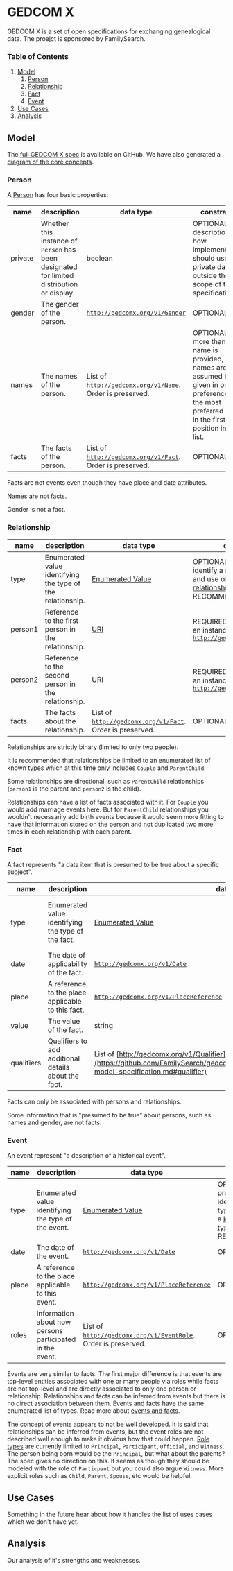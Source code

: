# GEDCOM X

GEDCOM X is a set of open specifications for exchanging genealogical data. The proejct is sponsored by FamilySearch.

### Table of Contents

1. [Model](#model)
    1. [Person](#person)
    2. [Relationship](#relationship)
    3. [Fact](#fact)
    4. [Event](#event)
2. [Use Cases](#use-cases)
3. [Analysis](#analysis)

## Model

The [full GEDCOM X spec](https://github.com/FamilySearch/gedcomx/blob/master/specifications/conceptual-model-specification.md) is available on GitHub. We have also generated a [diagram of the core concepts](Data_Model.svg).

### Person

A [Person](https://github.com/FamilySearch/gedcomx/blob/master/specifications/conceptual-model-specification.md#person) has four basic properties:

name  | description | data type | constraints
------|-------------|-----------|------------
private | Whether this instance of `Person` has been designated for limited distribution or display. | boolean | OPTIONAL. A description of how implementations should use private data is outside the scope of this specification.
gender | The gender of the person. | [`http://gedcomx.org/v1/Gender`](https://github.com/FamilySearch/gedcomx/blob/master/specifications/conceptual-model-specification.md#gender) | OPTIONAL.
names | The names of the person. | List of [`http://gedcomx.org/v1/Name`](https://github.com/FamilySearch/gedcomx/blob/master/specifications/conceptual-model-specification.md#name-conclusion). Order is preserved. | OPTIONAL.  If more than one name is provided, names are assumed to be given in order of preference, with the most preferred name in the first position in the list.
facts | The facts of the person. | List of [`http://gedcomx.org/v1/Fact`](https://github.com/FamilySearch/gedcomx/blob/master/specifications/conceptual-model-specification.md#fact-conclusion). Order is preserved. | OPTIONAL.

Facts are not events even though they have place and date attributes.

Names are not facts.

Gender is not a fact.

### Relationship

name  | description | data type | constraints
------|-------------|-----------|------------
type | Enumerated value identifying the type of the relationship. | [Enumerated Value](https://github.com/FamilySearch/gedcomx/blob/master/specifications/conceptual-model-specification.md#enumerated-value) | OPTIONAL. If provided, MUST identify a relationship type, and use of a [known relationship type](https://github.com/FamilySearch/gedcomx/blob/master/specifications/conceptual-model-specification.md#known-relationship-types) is RECOMMENDED.
person1 | Reference to the first person in the relationship. | [URI](https://github.com/FamilySearch/gedcomx/blob/master/specifications/conceptual-model-specification.md#uri) | REQUIRED. MUST resolve to an instance of [`http://gedcomx.org/v1/Person`](https://github.com/FamilySearch/gedcomx/blob/master/specifications/conceptual-model-specification.md#person)
person2 | Reference to the second person in the relationship. | [URI](https://github.com/FamilySearch/gedcomx/blob/master/specifications/conceptual-model-specification.md#uri) | REQUIRED. MUST resolve to an instance of [`http://gedcomx.org/v1/Person`](https://github.com/FamilySearch/gedcomx/blob/master/specifications/conceptual-model-specification.md#person)
facts | The facts about the relationship. | List of [`http://gedcomx.org/v1/Fact`](https://github.com/FamilySearch/gedcomx/blob/master/specifications/conceptual-model-specification.md#fact-conclusion). Order is preserved. | OPTIONAL.

Relationships are strictly binary (limited to only two people).

It is recommended that relationships be limited to an enumerated list of known types which at this time only includes `Couple` and `ParentChild`.

Some relationships are directional, such as `ParentChild` relationships (`person1` is the parent and `person2` is the child).

Relationships can have a list of facts associated with it. For `Couple` you would add marriage events here. But for `ParentChild` relationships you wouldn't necessarily add birth events because it would seem more fitting to have that information stored on the person and not duplicated two more times in each relationship with each parent.

### Fact

A fact represents "a data item that is presumed to be true about a specific subject".

name  | description | data type | constraints
------|-------------|-----------|------------
type | Enumerated value identifying the type of the fact. | [Enumerated Value](https://github.com/FamilySearch/gedcomx/blob/master/specifications/conceptual-model-specification.md#enumerated-value) | REQUIRED. MUST identify a fact type, and use of a [known fact type](https://github.com/FamilySearch/gedcomx/blob/master/specifications/conceptual-model-specification.md#known-fact-types) is RECOMMENDED.
date | The date of applicability of the fact. | [`http://gedcomx.org/v1/Date`](https://github.com/FamilySearch/gedcomx/blob/master/specifications/conceptual-model-specification.md#conclusion-date) | OPTIONAL.
place | A reference to the place applicable to this fact. | [`http://gedcomx.org/v1/PlaceReference`](https://github.com/FamilySearch/gedcomx/blob/master/specifications/conceptual-model-specification.md#conclusion-place-reference) | OPTIONAL.
value | The value of the fact. | string | OPTIONAL.
qualifiers | Qualifiers to add additional details about the fact. | List of [http://gedcomx.org/v1/Qualifier](https://github.com/FamilySearch/gedcomx/blob/master/specifications/conceptual-model-specification.md#qualifier) | OPTIONAL. If present, use of a [known fact qualifier](https://github.com/FamilySearch/gedcomx/blob/master/specifications/conceptual-model-specification.md#known-fact-qualifier) is RECOMMENDED.

Facts can only be associated with persons and relationships.

Some information that is "presumed to be true" about persons, such as names and gender, are not facts.


### Event

An event represent "a description of a historical event".

name  | description | data type | constraints
------|-------------|-----------|------------
type | Enumerated value identifying the type of the event. | [Enumerated Value](https://github.com/FamilySearch/gedcomx/blob/master/specifications/conceptual-model-specification.md#enumerated-value) | OPTIONAL. If provided, MUST identify an event type, and use of a [known event type](https://github.com/FamilySearch/gedcomx/blob/master/specifications/conceptual-model-specification.md#known-event-types) is RECOMMENDED.
date | The date of the event. | [`http://gedcomx.org/v1/Date`](https://github.com/FamilySearch/gedcomx/blob/master/specifications/conceptual-model-specification.md#conclusion-date) | OPTIONAL.
place | A reference to the place applicable to this event. | [`http://gedcomx.org/v1/PlaceReference`](https://github.com/FamilySearch/gedcomx/blob/master/specifications/conceptual-model-specification.md#conclusion-place-reference) | OPTIONAL.
roles | Information about how persons participated in the event. | List of [`http://gedcomx.org/v1/EventRole`](https://github.com/FamilySearch/gedcomx/blob/master/specifications/conceptual-model-specification.md#conclusion-event-role). Order is preserved. | OPTIONAL.

Events are very similar to facts. The first major difference is that events are top-level entities associated with one or many people via roles while facts are not top-level and are directly associated to only one person or relationship. Relationships and facts can be inferred from events but there is no direct association between them. Events and facts have the same enumerated list of types. Read more about [events and facts](https://github.com/FamilySearch/gedcomx/blob/master/specifications/conceptual-model-specification.md#events-vs-facts).

The concept of events appears to not be well developed. It is said that relationships can be inferred from events, but the event roles are not described well enough to make it obvious how that could happen. [Role types](https://github.com/FamilySearch/gedcomx/blob/master/specifications/conceptual-model-specification.md#3151-known-role-types) are currently limited to `Principal`, `Participant`, `Official`, and `Witness`. The person being born would be the `Principal`, but what about the parents? The spec gives no direction on this. It seems as though they should be modeled with the role of `Particpant` but you could also argue `Witness`. More explicit roles such as `Child`, `Parent`, `Spouse`, etc would be helpful.

## Use Cases

Something in the future hear about how it handles the list of uses cases which we don't have yet.

## Analysis

Our analysis of it's strengths and weaknesses.
